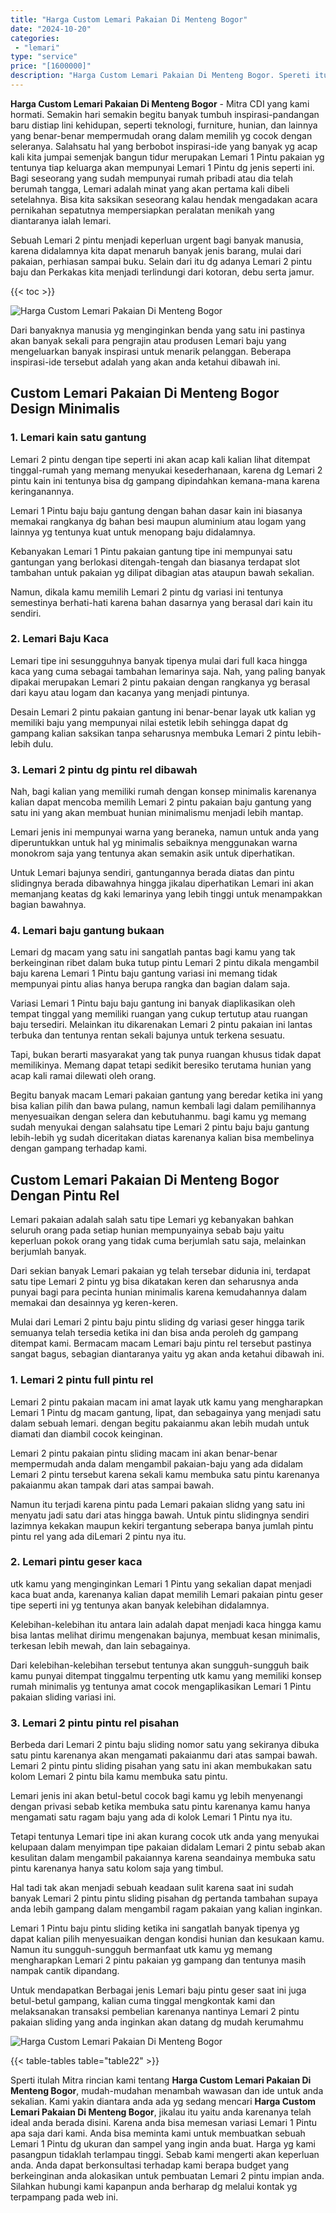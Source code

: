 ```yaml
---
title: "Harga Custom Lemari Pakaian Di Menteng Bogor"
date: "2024-10-20"
categories:
 - "lemari"
type: "service"
price: "[1600000]"
description: "Harga Custom Lemari Pakaian Di Menteng Bogor. Spereti itulah Mitra rincian kami tentang **Harga Custom Lemari Pakaian Di Menteng Bogor**, mudah-mudahan menam..."
---
```


**Harga Custom Lemari Pakaian Di Menteng Bogor** - Mitra CDI yang kami hormati. Semakin hari semakin begitu banyak tumbuh inspirasi-pandangan baru distiap lini kehidupan, seperti teknologi, furniture, hunian, dan lainnya yang benar-benar mempermudah orang dalam memilih yg cocok dengan seleranya. Salahsatu hal yang berbobot inspirasi-ide yang banyak yg acap kali kita jumpai semenjak bangun tidur merupakan Lemari 1 Pintu pakaian yg tentunya tiap keluarga akan mempunyai Lemari 1 Pintu dg jenis seperti ini. Bagi seseorang yang sudah mempunyai rumah pribadi atau dia telah berumah tangga, Lemari adalah minat yang akan pertama kali dibeli setelahnya. Bisa kita saksikan seseorang kalau hendak mengadakan acara pernikahan sepatutnya mempersiapkan peralatan menikah yang diantaranya ialah lemari.

Sebuah Lemari 2 pintu menjadi keperluan urgent bagi banyak manusia, karena didalamnya kita dapat menaruh banyak jenis barang, mulai dari pakaian, perhiasan sampai buku. Selain dari itu dg adanya Lemari 2 pintu baju dan Perkakas kita menjadi terlindungi dari kotoran, debu serta jamur.

{{< toc >}}

![Harga Custom Lemari Pakaian Di Menteng Bogor](/images/mebel/dipan-anak-014.jpg)

Dari banyaknya manusia yg menginginkan benda yang satu ini pastinya akan banyak sekali para pengrajin atau produsen Lemari baju yang mengeluarkan banyak inspirasi untuk menarik pelanggan. Beberapa inspirasi-ide tersebut adalah yang akan anda ketahui dibawah ini.

## Custom Lemari Pakaian Di Menteng Bogor Design Minimalis

### 1\. Lemari kain satu gantung

Lemari 2 pintu dengan tipe seperti ini akan acap kali kalian lihat ditempat tinggal-rumah yang memang menyukai kesederhanaan, karena dg Lemari 2 pintu kain ini tentunya bisa dg gampang dipindahkan kemana-mana karena keringanannya.

Lemari 1 Pintu baju baju gantung dengan bahan dasar kain ini biasanya memakai rangkanya dg bahan besi maupun aluminium atau logam yang lainnya yg tentunya kuat untuk menopang baju didalamnya.

Kebanyakan Lemari 1 Pintu pakaian gantung tipe ini mempunyai satu gantungan yang berlokasi ditengah-tengah dan biasanya terdapat slot tambahan untuk pakaian yg dilipat dibagian atas ataupun bawah sekalian.

Namun, dikala kamu memilih Lemari 2 pintu dg variasi ini tentunya semestinya berhati-hati karena bahan dasarnya yang berasal dari kain itu sendiri.

### 2\. Lemari Baju Kaca

Lemari tipe ini sesungguhnya banyak tipenya mulai dari full kaca hingga kaca yang cuma sebagai tambahan lemarinya saja. Nah, yang paling banyak dipakai merupakan Lemari 2 pintu pakaian dengan rangkanya yg berasal dari kayu atau logam dan kacanya yang menjadi pintunya.

Desain Lemari 2 pintu pakaian gantung ini benar-benar layak utk kalian yg memiliki baju yang mempunyai nilai estetik lebih sehingga dapat dg gampang kalian saksikan tanpa seharusnya membuka Lemari 2 pintu lebih-lebih dulu.

### 3\. Lemari 2 pintu dg pintu rel dibawah

Nah, bagi kalian yang memiliki rumah dengan konsep minimalis karenanya kalian dapat mencoba memilih Lemari 2 pintu pakaian baju gantung yang satu ini yang akan membuat hunian minimalismu menjadi lebih mantap.

Lemari jenis ini mempunyai warna yang beraneka, namun untuk anda yang diperuntukkan untuk hal yg minimalis sebaiknya menggunakan warna monokrom saja yang tentunya akan semakin asik untuk diperhatikan.

Untuk Lemari bajunya sendiri, gantungannya berada diatas dan pintu slidingnya berada dibawahnya hingga jikalau diperhatikan Lemari ini akan memanjang keatas dg kaki lemarinya yang lebih tinggi untuk menampakkan bagian bawahnya.

### 4\. Lemari baju gantung bukaan

Lemari dg macam yang satu ini sangatlah pantas bagi kamu yang tak berkeinginan ribet dalam buka tutup pintu Lemari 2 pintu dikala mengambil baju karena Lemari 1 Pintu baju gantung variasi ini memang tidak mempunyai pintu alias hanya berupa rangka dan bagian dalam saja.

Variasi Lemari 1 Pintu baju baju gantung ini banyak diaplikasikan oleh tempat tinggal yang memiliki ruangan yang cukup tertutup atau ruangan baju tersediri. Melainkan itu dikarenakan Lemari 2 pintu pakaian ini lantas terbuka dan tentunya rentan sekali bajunya untuk terkena sesuatu.

Tapi, bukan berarti masyarakat yang tak punya ruangan khusus tidak dapat memilikinya. Memang dapat tetapi sedikit beresiko terutama hunian yang acap kali ramai dilewati oleh orang.

Begitu banyak macam Lemari pakaian gantung yang beredar ketika ini yang bisa kalian pilih dan bawa pulang, namun kembali lagi dalam pemilihannya menyesuaikan dengan selera dan kebutuhanmu. bagi kamu yg memang sudah menyukai dengan salahsatu tipe Lemari 2 pintu baju baju gantung lebih-lebih yg sudah diceritakan diatas karenanya kalian bisa membelinya dengan gampang terhadap kami.

## Custom Lemari Pakaian Di Menteng Bogor Dengan Pintu Rel

Lemari pakaian adalah salah satu tipe Lemari yg kebanyakan bahkan seluruh orang pada setiap hunian mempunyainya sebab baju yaitu keperluan pokok orang yang tidak cuma berjumlah satu saja, melainkan berjumlah banyak.

Dari sekian banyak Lemari pakaian yg telah tersebar didunia ini, terdapat satu tipe Lemari 2 pintu yg bisa dikatakan keren dan seharusnya anda punyai bagi para pecinta hunian minimalis karena kemudahannya dalam memakai dan desainnya yg keren-keren.

Mulai dari Lemari 2 pintu baju pintu sliding dg variasi geser hingga tarik semuanya telah tersedia ketika ini dan bisa anda peroleh dg gampang ditempat kami. Bermacam macam Lemari baju pintu rel tersebut pastinya sangat bagus, sebagian diantaranya yaitu yg akan anda ketahui dibawah ini.

### 1\. Lemari 2 pintu full pintu rel

Lemari 2 pintu pakaian macam ini amat layak utk kamu yang mengharapkan Lemari 1 Pintu dg macam gantung, lipat, dan sebagainya yang menjadi satu dalam sebuah lemari. dengan begitu pakaianmu akan lebih mudah untuk diamati dan diambil cocok keinginan.

Lemari 2 pintu pakaian pintu sliding macam ini akan benar-benar mempermudah anda dalam mengambil pakaian-baju yang ada didalam Lemari 2 pintu tersebut karena sekali kamu membuka satu pintu karenanya pakaianmu akan tampak dari atas sampai bawah.

Namun itu terjadi karena pintu pada Lemari pakaian slidng yang satu ini menyatu jadi satu dari atas hingga bawah. Untuk pintu slidingnya sendiri lazimnya kekakan maupun kekiri tergantung seberapa banya jumlah pintu pintu rel yang ada diLemari 2 pintu nya itu.

### 2\. Lemari pintu geser kaca

utk kamu yang menginginkan Lemari 1 Pintu yang sekalian dapat menjadi kaca buat anda, karenanya kalian dapat memilih Lemari pakaian pintu geser tipe seperti ini yg tentunya akan banyak kelebihan didalamnya.

Kelebihan-kelebihan itu antara lain adalah dapat menjadi kaca hingga kamu bisa lantas melihat dirimu mengenakan bajunya, membuat kesan minimalis, terkesan lebih mewah, dan lain sebagainya.

Dari kelebihan-kelebihan tersebut tentunya akan sungguh-sungguh baik kamu punyai ditempat tinggalmu terpenting utk kamu yang memiliki konsep rumah minimalis yg tentunya amat cocok mengaplikasikan Lemari 1 Pintu pakaian sliding variasi ini.

### 3\. Lemari 2 pintu pintu rel pisahan

Berbeda dari Lemari 2 pintu baju sliding nomor satu yang sekiranya dibuka satu pintu karenanya akan mengamati pakaianmu dari atas sampai bawah. Lemari 2 pintu pintu sliding pisahan yang satu ini akan membukakan satu kolom Lemari 2 pintu bila kamu membuka satu pintu.

Lemari jenis ini akan betul-betul cocok bagi kamu yg lebih menyenangi dengan privasi sebab ketika membuka satu pintu karenanya kamu hanya mengamati satu ragam baju yang ada di kolok Lemari 1 Pintu nya itu.

Tetapi tentunya Lemari tipe ini akan kurang cocok utk anda yang menyukai kelupaan dalam menyimpan tipe pakaian didalam Lemari 2 pintu sebab akan kesulitan dalam mengambil pakaiannya karena seandainya membuka satu pintu karenanya hanya satu kolom saja yang timbul.

Hal tadi tak akan menjadi sebuah keadaan sulit karena saat ini sudah banyak Lemari 2 pintu pintu sliding pisahan dg pertanda tambahan supaya anda lebih gampang dalam mengambil ragam pakaian yang kalian inginkan.

Lemari 1 Pintu baju pintu sliding ketika ini sangatlah banyak tipenya yg dapat kalian pilih menyesuaikan dengan kondisi hunian dan kesukaan kamu. Namun itu sungguh-sungguh bermanfaat utk kamu yg memang mengharapkan Lemari 2 pintu pakaian yg gampang dan tentunya masih nampak cantik dipandang.

Untuk mendapatkan Berbagai jenis Lemari baju pintu geser saat ini juga betul-betul gampang, kalian cuma tinggal mengkontak kami dan melaksanakan transaksi pembelian karenanya nantinya Lemari 2 pintu pakaian sliding yang anda inginkan akan datang dg mudah kerumahmu

![Harga Custom Lemari Pakaian Di Menteng Bogor](/images/mebel/lemari-buku-007.jpg)

{{< table-tables table="table22" >}}

Sperti itulah Mitra rincian kami tentang **Harga Custom Lemari Pakaian Di Menteng Bogor**, mudah-mudahan menambah wawasan dan ide untuk anda sekalian. Kami yakin diantara anda ada yg sedang mencari **Harga Custom Lemari Pakaian Di Menteng Bogor**, jikalau itu yaitu anda karenanya telah ideal anda berada disini. Karena anda bisa memesan variasi Lemari 1 Pintu apa saja dari kami. Anda bisa meminta kami untuk membuatkan sebuah Lemari 1 Pintu dg ukuran dan sampel yang ingin anda buat. Harga yg kami pasangpun tidaklah terlampau tinggi. Sebab kami mengerti akan keperluan anda. Anda dapat berkonsultasi terhadap kami berapa budget yang berkeinginan anda alokasikan untuk pembuatan Lemari 2 pintu impian anda. Silahkan hubungi kami kapanpun anda berharap dg melalui kontak yg terpampang pada web ini.
